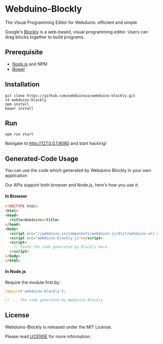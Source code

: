 # Webduino-Blockly

The Visual Programming Editor for Webduino.
efficient and simple

Google's [Blockly](https://github.com/google/blockly) is a web-based, visual programming editor. Users can drag blocks together to build programs.

## Prerequisite

- [Node.js](https://nodejs.org) and NPM
- [Bower](http://bower.io)

## Installation

```Shell
git clone https://github.com/webduinoio/webduino-blockly.git
cd webduino-blockly
npm install
bower install
```

## Run

```
npm run start
```

Navigate to http://127.0.0.1:8080 and start hacking!

## Generated-Code Usage

You can use the code which generated by Webduino Blockly in your own application

Our APIs support both browser and Node.js, here's how you use it:

#### In Browser

```html
<!DOCTYPE html>
<html>
<head>
  <title>Webduino</title>
</head>
<body>
  <script src="//webduino.io/components/webduino-js/dist/webduino-all.min.js"></script>
  <script src="webduino-blockly.js"></script>
  <script>
    // Paste the code generated by Blockly here.
  </script>
</body>
</html>
```

#### In Node.js

Require the module first by:

```javascript
require('webduino-blockly');

// ... The code generated by Webduino Blockly.
```


## License

Webduino-Blockly is released under the MIT License.

Please read [LICENSE](LICENSE) for more information.
